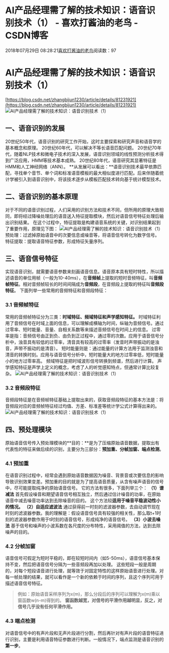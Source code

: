
# AI产品经理需了解的技术知识：语音识别技术（1） - 喜欢打酱油的老鸟 - CSDN博客


2018年07月29日 08:28:21[喜欢打酱油的老鸟](https://me.csdn.net/weixin_42137700)阅读数：97


# AI产品经理需了解的技术知识：语音识别技术（1）
[https://blog.csdn.net/zhangbijun1230/article/details/81231921](https://blog.csdn.net/zhangbijun1230/article/details/81231921)
![AI产品经理需了解的技术知识：语音识别技术（1）](http://p9.pstatp.com/large/pgc-image/152937557329982f23495c5)

## 一、语音识别的发展
20世纪50年代，语音识别的研究工作开始，这时主要探索和研究声音和语音学的基本概念和原理。
20世纪60年代，可以解决不等长语音匹配问题。
20世纪70年代，随着NLP技术和微电子技术的深入发展，语音识别领域的线性预测分析技术得到广泛应用，HMM等技术基本成熟。
20世纪80年代，语音研究其显著特征是HMM和人工神经网络（ANN）。
**从发展可以看出：**语音识别技术最早依靠匹配，寻找单个音节、单个词和标准语音模板的最大相似度进行匹配。后来伴随着统计学被引入到语音识别中，将该技术逐步从模板匹配技术转向基于统计模型技术。

## 二、语音识别的基本原理
对于不同的语音识别过程，人们采用的识别方法和技术不同，但所用的原理大致相同，即将经过降噪处理后的语音送入特征提取模块，然后对语音信号特征处理后输出识别结果。
在这个过程中，特征提取是构建语音系统的关键，对识别结果起到了重要作用，原理见下图：
![AI产品经理需了解的技术知识：语音识别技术（1）](http://p3.pstatp.com/large/pgc-image/1529375572992b996402b19)
预处理：过滤掉原始语音中的次要信息或噪音等，将语音信号转化为数字信号。
特征提取：提取语音特征参数，形成特征矢量序列。

## 三、语音信号特征
实现语音识别，就需要语音参数来刻画语音信息。语音原本具有短时特性，所以描述语音的单位用帧（一般为10-40ms），在**音频帧**上提取的短时音频特征，叫**音频帧特征**。相对音频帧较长的时间间隔成为**音频段**，在音频段上提取的特征叫**音频段特征**。
下面列举一些常用的音频特征和音频段特征：

### 3.1 音频帧特征
常用的音频帧特征分为三类：**时域特征、频域特征和声学感知特征。**
时域特征利用了音频信号在时域上面的信息，可以理解成横轴为时间，纵轴为音频信号。通过过零率、短时能量、音量、自相关系数等来描述音频信号在时间上的信息。
过零率是指：音频信号由正到负、由负到正过程中，通过零的次数。应用于语音信号分析中，浊音具有较低的过零率，清音具有较高的过零率（发音时声带振动的是浊音，声带不振动的是清音）。
短时能量则是：通过能量的计算方法用于监测浊音和清音的转换时刻。应用与语音信号分析中，短时能量大的地方过零率低，短时能量小的地方过零率高。
频域特征是把时域波形信号转换到频谱，然后进行计算。
声学感知特征是声学上定义的概念，考虑了人的听觉感知特点，但通常计算比较复杂。
![AI产品经理需了解的技术知识：语音识别技术（1）](http://p1.pstatp.com/large/pgc-image/15293755726764039621768)

### 3.2 音频段特征
音频段特征是在音频帧特征基础上提取出来的，获取音频段特征的基本方法是：将音频段对应的音频帧特征经过均值、方差、标准差等统计学公式计算得出来的。
![AI产品经理需了解的技术知识：语音识别技术（1）](http://p3.pstatp.com/large/pgc-image/15293755736038b61e02702)

## 四、预处理模块
原始语音信号传入预处理模块的**目的：**是为了压缩原始语音数据，提取出有代表性的特征来做后续的识别，主要分为三部分：**预加重、分帧加窗、端点检测**。

### 4.1 预加重
在语音识别过程中，经常会遇到原始语音数据因为噪音、背景音或次要信息的影响导致识别效果变差。预加重的目的就是为了提高语音质量，从含有噪声语音的信号中，尽可能提取纯净的原始语音信号。
它的方法有很多，下面列举三个：
**（1）谱减法**
首先假设噪音和期望语音信号相互独立，然后通过估计噪音的功率，在原始语音中减去噪音功率达到去除噪音的目的。
这个方法较**适用于噪音平稳波动性小的情况。**
**（2）自适应滤波法**
通过获得前一时刻的滤波器参数，去自动调节现在时刻的滤波器参数。我的理解是：假设语音信号具有较强的相关性，那么取t+1时刻的滤波器参数作用于t时刻的语音信号，形成纯净的语音信号。
**（3）小波去噪法**
基于信号和噪声的小波系数在各尺度的分布特性，采用阈值的方法，达到去除噪声的目的。

### 4.2 分帧加窗
语音信号可假定为短时平稳的，即在较短时间内（如5-50ms），语音信号基本保持不变，然后把语音信号分隔为一些音频段再加以处理。
这些短段一般是周期的，对每个短段语音进行处理，就等效于对固定特性的这样原始语音进行处理。对每一帧处理的结果，就可以看作是一个新的依赖于时间的序列，且这个序列可用于描述语音信号特征。
> 例如：原始语音采样序列为x(m)，那么分段后的序列可以理解为x(m)乘以窗函数w(n-m)得到的。
**窗函数越宽，对信号的平滑作用越明显，反之，对信号几乎没有任何平滑作用。**

### 4.3 端点检测
对语音信号中的有声片段和无声片段进行分割，然后再针对有声片段的语音特征进行识别，主要是利用语音特征参数进行判断。一般情况下，端点监测是语音识别的**第一步**。

